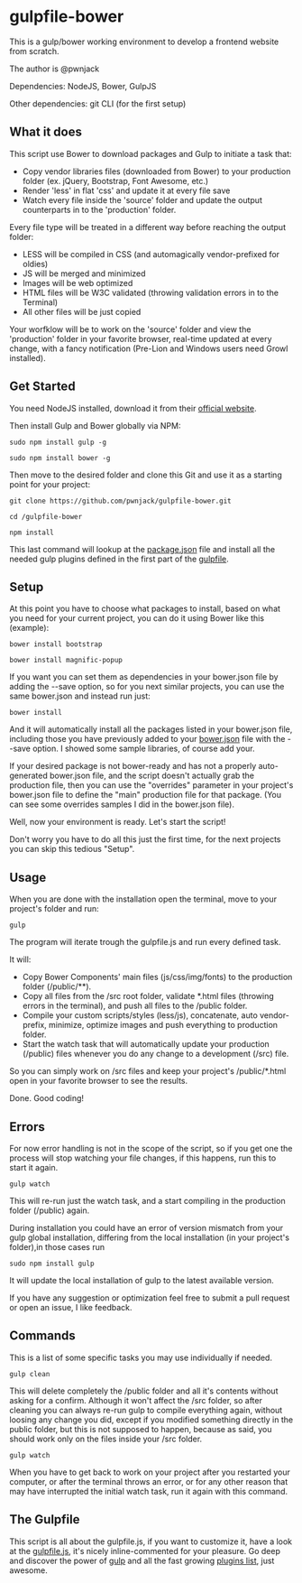 # gulpfile-bower

This is a gulp/bower working environment to develop a frontend website from scratch.

The author is @pwnjack

Dependencies: NodeJS, Bower, GulpJS

Other dependencies: git CLI (for the first setup)

## What it does

This script use Bower to download packages and Gulp to initiate a task that:

- Copy vendor libraries files (downloaded from Bower) to your production folder (ex. jQuery, Bootstrap, Font Awesome, etc.)
- Render 'less' in flat 'css' and update it at every file save
- Watch every file inside the 'source' folder and update the output counterparts in to the 'production' folder.

Every file type will be treated in a different way before reaching the output folder:

- LESS will be compiled in CSS (and automagically vendor-prefixed for oldies)
- JS will be merged and minimized
- Images will be web optimized
- HTML files will be W3C validated (throwing validation errors in to the Terminal)
- All other files will be just copied

Your worfklow will be to work on the 'source' folder and view the 'production' folder in your favorite browser,
real-time updated at every change, with a fancy notification (Pre-Lion and Windows users need Growl installed).

## Get Started

You need NodeJS installed, download it from their [official website](http://nodejs.org/).

Then install Gulp and Bower globally via NPM:

    sudo npm install gulp -g

    sudo npm install bower -g

Then move to the desired folder and clone this Git and use it as a starting point for your project:
    
    git clone https://github.com/pwnjack/gulpfile-bower.git

    cd /gulpfile-bower

    npm install

This last command will lookup at the [package.json](/package.json) file and install all the needed gulp plugins defined in the first part of the [gulpfile](/gulpfile.js).


## Setup

At this point you have to choose what packages to install, based on what you need for your current project, you can do it using Bower like this (example):

    bower install bootstrap

    bower install magnific-popup

If you want you can set them as dependencies in your bower.json file by adding the --save option, so for you next similar projects, you can use the same bower.json and instead run just:

    bower install

And it will automatically install all the packages listed in your bower.json file, including those you have previously added to your [bower.json](/bower.json) file with the --save option.
I showed some sample libraries, of course add your.

If your desired package is not bower-ready and has not a properly auto-generated bower.json file, and the script doesn't actually grab the production file, then you can use the "overrides" parameter in your project's bower.json file to define the "main" production file for that package. (You can see some overrides samples I did in the bower.json file).

Well, now your environment is ready. Let's start the script!

Don't worry you have to do all this just the first time, for the next projects you can skip this tedious "Setup".


## Usage

When you are done with the installation open the terminal, move to your project's folder and run:

    gulp

The program will iterate trough the gulpfile.js and run every defined task.

It will:

- Copy Bower Components' main files (js/css/img/fonts) to the production folder (/public/**).
- Copy all files from the /src root folder, validate *.html files (throwing errors in the terminal), and push all files to the /public folder.
- Compile your custom scripts/styles (less/js), concatenate, auto vendor-prefix, minimize, optimize images and push everything to production folder.
- Start the watch task that will automatically update your production (/public) files whenever you do any change to a development (/src) file.

So you can simply work on /src files and keep your project's /public/*.html open in your favorite browser to see the results.

Done. Good coding!


## Errors

For now error handling is not in the scope of the script, so if you get one the process will stop watching your file changes, if this happens, run this to start it again.

    gulp watch

This will re-run just the watch task, and a start compiling in the production folder (/public) again.

During installation you could have an error of version mismatch from your gulp global installation, differing from the local installation (in your project's folder),in those cases run

    sudo npm install gulp
    
It will update the local installation of gulp to the latest available version.


If you have any suggestion or optimization feel free to submit a pull request or open an issue, I like feedback.


## Commands

This is a list of some specific tasks you may use individually if needed.

    gulp clean

This will delete completely the /public folder and all it's contents without asking for a confirm. Although it won't affect the /src folder, so after cleaning you can always re-run gulp to compile everything again, without loosing any change you did, except if you modified something directly in the public folder, but this is not supposed to happen, because as said, you should work only on the files inside your /src folder.

    gulp watch 

When you have to get back to work on your project after you restarted your computer, or after the terminal throws an error, or for any other reason that may have interrupted the initial watch task, run it again with this command.


## The Gulpfile

This script is all about the gulpfile.js, if you want to customize it, have a look at the [gulpfile.js](/gulpfile.js), it's nicely inline-commented for your pleasure. Go deep and discover the power of [gulp](http://gulpjs.com/) and all the fast growing [plugins list](/http://gulpjs.com/plugins/), just awesome.
